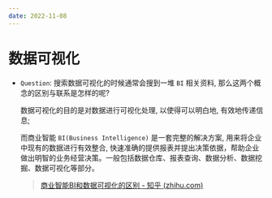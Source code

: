 ```yaml
---
date: 2022-11-08
---
```


# 数据可视化

- `Question`: 搜索数据可视化的时候通常会搜到一堆 `BI` 相关资料, 那么这两个概念的区别与联系是怎样的呢?

  数据可视化的目的是对数据进行可视化处理, 以使得可以明白地, 有效地传递信息;

  而商业智能 `BI(Business Intelligence)` 是一套完整的解决方案, 用来将企业中现有的数据进行有效整合, 快速准确的提供报表并提出决策依据，帮助企业做出明智的业务经营决策。一般包括数据仓库、报表查询、数据分析、数据挖掘、数据可视化等部分。

  > [商业智能BI和数据可视化的区别 - 知乎 (zhihu.com)](https://zhuanlan.zhihu.com/p/199325111)

